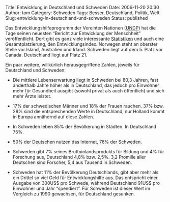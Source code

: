Title: Entwicklung in Deutschland und Schweden
Date: 2006-11-20 20:30
Author: tom
Category: Schweden
Tags: Besser, Deutschland, Politik, Welt
Slug: entwicklung-in-deutschland-und-schweden
Status: published

Das Entwicklungshilfeprogramm der Vereinten Nationen
([UNDP](http://www.undp.org/)) hat die Tage seinen neuesten “Bericht zur
Entwicklung der Menschheit” veröffentlicht. Dort gibt es ganz viele
interessante [Statistiken](http://hdr.undp.org/hdr2006/statistics/) und
auch eine Gesamtplatzierung, den Entwicklungsindex. Norwegen steht an
oberster Stelle vor Island, Australien und Irland. Schweden liegt auf
dem 5. Platz vor Canada. Deutschland liegt auf Platz 21.

Ein paar weitere, willkürlich herausgegriffene Zahlen, jeweils für
Deutschland und Schweden:

-   Die mittlere Lebenserwartung liegt in Schweden bei 80,3 Jahren, fast
    anderthalb Jahre höher als in Deutschland, das jedoch pro Einwohner
    mehr für Gesundheit ausgibt (sowohl privat als auch öffentlich) und
    sich mehr Ärzte leistet.
-   17% der schwedischen Männer und 18% der Frauen rauchen. 37% bzw. 28%
    sind die entsprechenden Werte in Deutschland, nur Holland kommt in
    Europa annähernd auf diese Zahlen.
-   In Schweden leben 85% der Bevölkerung in Städten. In Deutschland
    75%.
-   50% der Deutschen nutzen das Internet, 76% der Schweden.
-   Schweden gibt 7% seines Bruttoinlandsprodukts für Bildung und 4% für
    Forschung aus, Deutschland 4,8% bzw. 2,5%. 3,2 Promille aller
    Deutschen sind Forscher, 5,4 aus Tausend in Schweden.

-   Schweden hat 11% der Bevölkerung Deutschlands, gibt aber mehr als
    ein Drittel so viel Geld für Entwicklungshilfe aus. Das entspricht
    einer Ausgabe von 300US\$ pro Schwede, während Deutschland 91US\$
    pro Einwohner und Jahr “spendiert”. Für Schweden ist dieser Wert im
    Vergleich zu 1990 gewachsen, für Deutschland gesunken.

